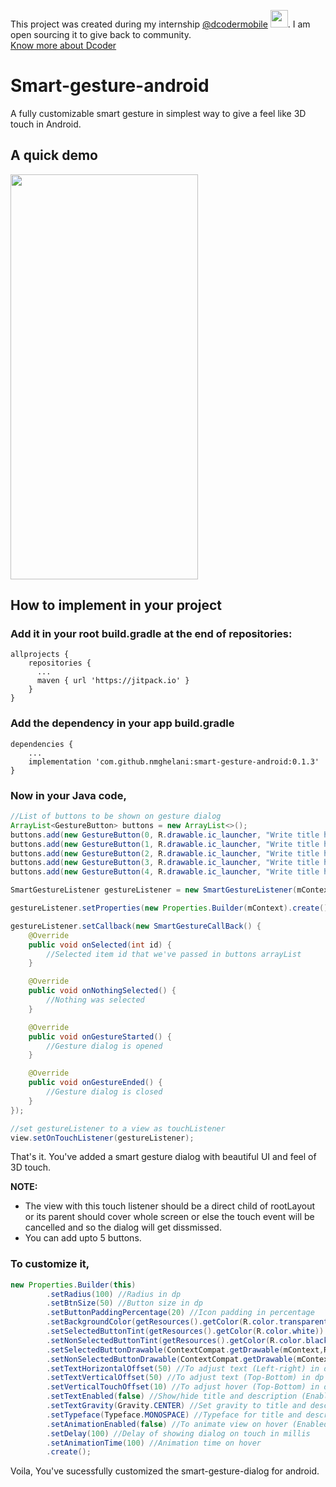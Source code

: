 This project was created during my internship <a href="https://dcoder.tech/" target="_blank">@dcodermobile</a>
<kbd><img src="https://play-lh.googleusercontent.com/PWUsRLZ8fawBOdTjMrSWwa6-EBpzOguNIlvqxepMRFmBD8eTq8UPGj2241I2qFF1Eg=s360-rw" width="28" height="28" /></kbd>.
I am open sourcing it to give back to community. 
<br/><a href="https://dcoder.tech/" target="_blank">Know more about Dcoder</a>

# Smart-gesture-android
A fully customizable smart gesture in simplest way to give a feel like 3D touch in Android.

## A quick demo
<img src="https://github.com/nmghelani/smart-gesture-android/blob/master/21-01-02-22-41-33.gif" width="300" height="648" />

## How to implement in your project
### Add it in your root build.gradle at the end of repositories:
```
allprojects {
    repositories {
      ...
      maven { url 'https://jitpack.io' }
    }
}
```
### Add the dependency in your app build.gradle
```
dependencies {
    ...
    implementation 'com.github.nmghelani:smart-gesture-android:0.1.3'
}
```
### Now in your Java code,
```JAVA
//List of buttons to be shown on gesture dialog
ArrayList<GestureButton> buttons = new ArrayList<>();
buttons.add(new GestureButton(0, R.drawable.ic_launcher, "Write title here", "Write description here"));
buttons.add(new GestureButton(1, R.drawable.ic_launcher, "Write title here", "Write description here"));
buttons.add(new GestureButton(2, R.drawable.ic_launcher, "Write title here", "Write description here"));
buttons.add(new GestureButton(3, R.drawable.ic_launcher, "Write title here", "Write description here"));
buttons.add(new GestureButton(4, R.drawable.ic_launcher, "Write title here", "Write description here"));

SmartGestureListener gestureListener = new SmartGestureListener(mContext, buttons);

gestureListener.setProperties(new Properties.Builder(mContext).create());

gestureListener.setCallback(new SmartGestureCallBack() {
    @Override
    public void onSelected(int id) {
        //Selected item id that we've passed in buttons arrayList
    }

    @Override
    public void onNothingSelected() {
        //Nothing was selected
    }

    @Override
    public void onGestureStarted() {
        //Gesture dialog is opened
    }

    @Override
    public void onGestureEnded() {
        //Gesture dialog is closed
    }
});

//set gestureListener to a view as touchListener
view.setOnTouchListener(gestureListener);
```

That's it. You've added a smart gesture dialog with beautiful UI and feel of 3D touch.  

**NOTE:**
- The view with this touch listener should be a direct child of rootLayout or its parent should cover whole screen or else the touch event will be cancelled and so the dialog will get dissmissed.
- You can add upto 5 buttons.


### To customize it,
```JAVA
new Properties.Builder(this)
        .setRadius(100) //Radius in dp
        .setBtnSize(50) //Button size in dp
        .setButtonPaddingPercentage(20) //Icon padding in percentage
        .setBackgroundColor(getResources().getColor(R.color.transparent_black)) //Background color of gesture dialog
        .setSelectedButtonTint(getResources().getColor(R.color.white)) //Selected icon tint
        .setNonSelectedButtonTint(getResources().getColor(R.color.black)) //Non-selected icon tint
        .setSelectedButtonDrawable(ContextCompat.getDrawable(mContext,R.drawable.bg_checked)) //Selected button background
        .setNonSelectedButtonDrawable(ContextCompat.getDrawable(mContext,R.drawable.bg_unchecked)) //Non-selected button background
        .setTextHorizontalOffset(50) //To adjust text (Left-right) in dp
        .setTextVerticalOffset(50) //To adjust text (Top-Bottom) in dp
        .setVerticalTouchOffset(10) //To adjust hover (Top-Bottom) in dp
        .setTextEnabled(false) //Show/hide title and description (Enabled by-default)
        .setTextGravity(Gravity.CENTER) //Set gravity to title and description
        .setTypeface(Typeface.MONOSPACE) //Typeface for title and description
        .setAnimationEnabled(false) //To animate view on hover (Enabled by-default)
        .setDelay(100) //Delay of showing dialog on touch in millis
        .setAnimationTime(100) //Animation time on hover
        .create();
```


Voila, You've sucessfully customized the smart-gesture-dialog for android.
